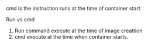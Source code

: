 cmd is the instruction runs at the time of container start

Run vs cmd
1. Run command execute at the time of image creattion
2. cmd execute at the time when container starts.
